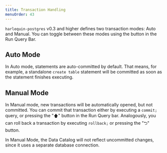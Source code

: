 ```yaml
---
title: Transaction Handling
menuOrder: 43
---
```


`harlequin-postgres` v0.3 and higher defines two transaction modes: Auto and Manual. You can toggle between these modes using the button in the Run Query Bar.

## Auto Mode

In Auto mode, statements are auto-committed by default. That means, for example, a standalone `create table` statement will be committed as soon as the statement finishes executing.

## Manual Mode

In Manual mode, new transactions will be automatically opened, but not committed. You can commit that transaction either by executing a `commit;` query, or pressing the "🡅" button in the Run Query bar. Analogously, you can roll back a transaction by executing `rollback;` or pressing the "⮌" button.

In Manual Mode, the Data Catalog will not reflect uncommitted changes, since it uses a separate database connection.
